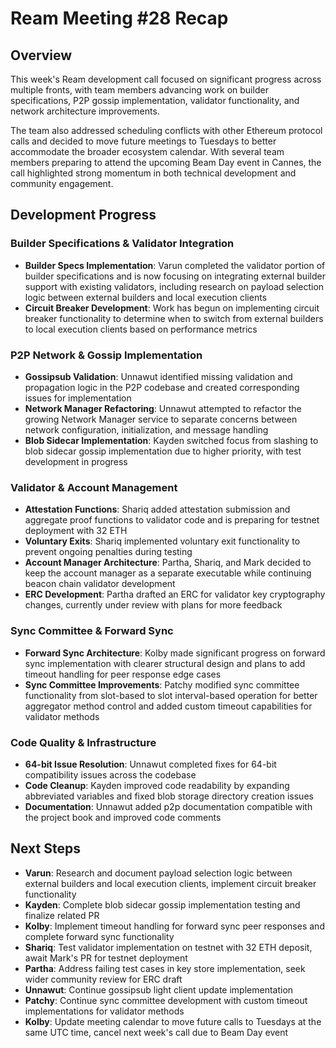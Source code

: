 # Ream Meeting #28 Recap

## Overview

This week's Ream development call focused on significant progress across multiple fronts, with team members advancing work on builder specifications, P2P gossip implementation, validator functionality, and network architecture improvements.

The team also addressed scheduling conflicts with other Ethereum protocol calls and decided to move future meetings to Tuesdays to better accommodate the broader ecosystem calendar. With several team members preparing to attend the upcoming Beam Day event in Cannes, the call highlighted strong momentum in both technical development and community engagement.

## Development Progress

### Builder Specifications & Validator Integration

- **Builder Specs Implementation**: Varun completed the validator portion of builder specifications and is now focusing on integrating external builder support with existing validators, including research on payload selection logic between external builders and local execution clients
- **Circuit Breaker Development**: Work has begun on implementing circuit breaker functionality to determine when to switch from external builders to local execution clients based on performance metrics

### P2P Network & Gossip Implementation

- **Gossipsub Validation**: Unnawut identified missing validation and propagation logic in the P2P codebase and created corresponding issues for implementation
- **Network Manager Refactoring**: Unnawut attempted to refactor the growing Network Manager service to separate concerns between network configuration, initialization, and message handling
- **Blob Sidecar Implementation**: Kayden switched focus from slashing to blob sidecar gossip implementation due to higher priority, with test development in progress

### Validator & Account Management

- **Attestation Functions**: Shariq added attestation submission and aggregate proof functions to validator code and is preparing for testnet deployment with 32 ETH
- **Voluntary Exits**: Shariq implemented voluntary exit functionality to prevent ongoing penalties during testing
- **Account Manager Architecture**: Partha, Shariq, and Mark decided to keep the account manager as a separate executable while continuing beacon chain validator development
- **ERC Development**: Partha drafted an ERC for validator key cryptography changes, currently under review with plans for more feedback

### Sync Committee & Forward Sync

- **Forward Sync Architecture**: Kolby made significant progress on forward sync implementation with clearer structural design and plans to add timeout handling for peer response edge cases
- **Sync Committee Improvements**: Patchy modified sync committee functionality from slot-based to slot interval-based operation for better aggregator method control and added custom timeout capabilities for validator methods

### Code Quality & Infrastructure

- **64-bit Issue Resolution**: Unnawut completed fixes for 64-bit compatibility issues across the codebase
- **Code Cleanup**: Kayden improved code readability by expanding abbreviated variables and fixed blob storage directory creation issues
- **Documentation**: Unnawut added p2p documentation compatible with the project book and improved code comments

## Next Steps

- **Varun**: Research and document payload selection logic between external builders and local execution clients, implement circuit breaker functionality
- **Kayden**: Complete blob sidecar gossip implementation testing and finalize related PR
- **Kolby**: Implement timeout handling for forward sync peer responses and complete forward sync functionality
- **Shariq**: Test validator implementation on testnet with 32 ETH deposit, await Mark's PR for testnet deployment
- **Partha**: Address failing test cases in key store implementation, seek wider community review for ERC draft
- **Unnawut**: Continue gossipsub light client update implementation
- **Patchy**: Continue sync committee development with custom timeout implementations for validator methods
- **Kolby**: Update meeting calendar to move future calls to Tuesdays at the same UTC time, cancel next week's call due to Beam Day event
